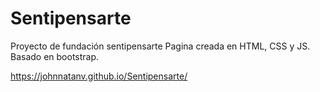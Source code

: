 # Sentipensarte
Proyecto de fundación sentipensarte
Pagina creada en HTML, CSS y JS. Basado en bootstrap.

https://johnnatanv.github.io/Sentipensarte/
